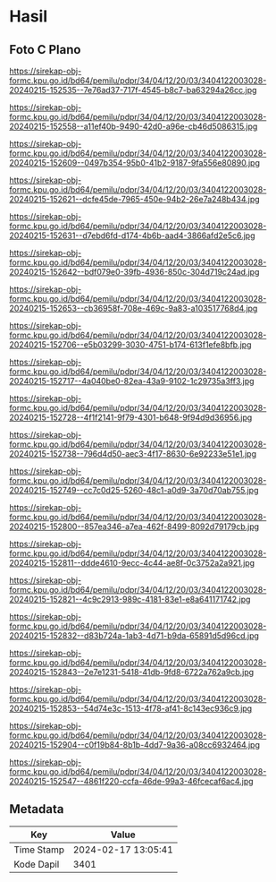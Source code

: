 # Hasil

## Foto C Plano

https://sirekap-obj-formc.kpu.go.id/bd64/pemilu/pdpr/34/04/12/20/03/3404122003028-20240215-152535--7e76ad37-717f-4545-b8c7-ba63294a26cc.jpg

https://sirekap-obj-formc.kpu.go.id/bd64/pemilu/pdpr/34/04/12/20/03/3404122003028-20240215-152558--a11ef40b-9490-42d0-a96e-cb46d5086315.jpg

https://sirekap-obj-formc.kpu.go.id/bd64/pemilu/pdpr/34/04/12/20/03/3404122003028-20240215-152609--0497b354-95b0-41b2-9187-9fa556e80890.jpg

https://sirekap-obj-formc.kpu.go.id/bd64/pemilu/pdpr/34/04/12/20/03/3404122003028-20240215-152621--dcfe45de-7965-450e-94b2-26e7a248b434.jpg

https://sirekap-obj-formc.kpu.go.id/bd64/pemilu/pdpr/34/04/12/20/03/3404122003028-20240215-152631--d7ebd6fd-d174-4b6b-aad4-3866afd2e5c6.jpg

https://sirekap-obj-formc.kpu.go.id/bd64/pemilu/pdpr/34/04/12/20/03/3404122003028-20240215-152642--bdf079e0-39fb-4936-850c-304d719c24ad.jpg

https://sirekap-obj-formc.kpu.go.id/bd64/pemilu/pdpr/34/04/12/20/03/3404122003028-20240215-152653--cb36958f-708e-469c-9a83-a103517768d4.jpg

https://sirekap-obj-formc.kpu.go.id/bd64/pemilu/pdpr/34/04/12/20/03/3404122003028-20240215-152706--e5b03299-3030-4751-b174-613f1efe8bfb.jpg

https://sirekap-obj-formc.kpu.go.id/bd64/pemilu/pdpr/34/04/12/20/03/3404122003028-20240215-152717--4a040be0-82ea-43a9-9102-1c29735a3ff3.jpg

https://sirekap-obj-formc.kpu.go.id/bd64/pemilu/pdpr/34/04/12/20/03/3404122003028-20240215-152728--4f1f2141-9f79-4301-b648-9f94d9d36956.jpg

https://sirekap-obj-formc.kpu.go.id/bd64/pemilu/pdpr/34/04/12/20/03/3404122003028-20240215-152738--796d4d50-aec3-4f17-8630-6e92233e51e1.jpg

https://sirekap-obj-formc.kpu.go.id/bd64/pemilu/pdpr/34/04/12/20/03/3404122003028-20240215-152749--cc7c0d25-5260-48c1-a0d9-3a70d70ab755.jpg

https://sirekap-obj-formc.kpu.go.id/bd64/pemilu/pdpr/34/04/12/20/03/3404122003028-20240215-152800--857ea346-a7ea-462f-8499-8092d79179cb.jpg

https://sirekap-obj-formc.kpu.go.id/bd64/pemilu/pdpr/34/04/12/20/03/3404122003028-20240215-152811--ddde4610-9ecc-4c44-ae8f-0c3752a2a921.jpg

https://sirekap-obj-formc.kpu.go.id/bd64/pemilu/pdpr/34/04/12/20/03/3404122003028-20240215-152821--4c9c2913-989c-4181-83e1-e8a641171742.jpg

https://sirekap-obj-formc.kpu.go.id/bd64/pemilu/pdpr/34/04/12/20/03/3404122003028-20240215-152832--d83b724a-1ab3-4d71-b9da-65891d5d96cd.jpg

https://sirekap-obj-formc.kpu.go.id/bd64/pemilu/pdpr/34/04/12/20/03/3404122003028-20240215-152843--2e7e1231-5418-41db-9fd8-6722a762a9cb.jpg

https://sirekap-obj-formc.kpu.go.id/bd64/pemilu/pdpr/34/04/12/20/03/3404122003028-20240215-152853--54d74e3c-1513-4f78-af41-8c143ec936c9.jpg

https://sirekap-obj-formc.kpu.go.id/bd64/pemilu/pdpr/34/04/12/20/03/3404122003028-20240215-152904--c0f19b84-8b1b-4dd7-9a36-a08cc6932464.jpg

https://sirekap-obj-formc.kpu.go.id/bd64/pemilu/pdpr/34/04/12/20/03/3404122003028-20240215-152547--4861f220-ccfa-46de-99a3-46fcecaf6ac4.jpg


## Metadata

| Key        | Value               |
| ---------- | ------------------- |
| Time Stamp | 2024-02-17 13:05:41 |
| Kode Dapil | 3401                |



